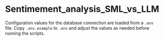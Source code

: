 # Sentimement_analysis_SML_vs_LLM

Configuration values for the database connection are loaded from a `.env` file.
Copy `.env.example` to `.env` and adjust the values as needed before running
the scripts.
